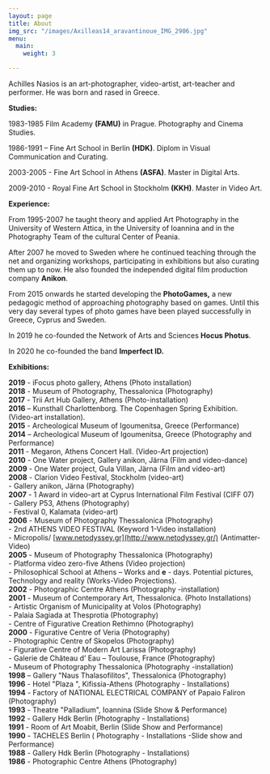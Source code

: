 ```yaml
---
layout: page
title: About
img_src: "/images/Axilleas14_aravantinoue_IMG_2906.jpg"
menu:
  main:
    weight: 3

---
```

Achilles Nasios is an art-photographer, video-artist, art-teacher and performer. He was born and rased in Greece.

**Studies:**

1983-1985 Film Academy **(FAMU)** in Prague. Photography and Cinema Studies.

1986-1991 – Fine Art School in Berlin **(HDK)**. Diplom in Visual Communication and Curating.

2003-2005 - Fine Art School in Athens **(ASFA)**. Master in Digital Arts.

2009-2010 - Royal Fine Art School in Stockholm **(KKH)**. Master in Video Art.

**Experience:**

From 1995-2007 he taught theory and applied Art Photography in the University of Western Attica, in the University of Ioannina and in the Photography Team of the cultural Center of Peania.

After 2007 he moved to Sweden where he continued teaching through the net and organizing workshops, participating in exhibitions but also curating them up to now. He also founded the independed digital film production company **Anikon**.

From 2015 onwards he started developing the **PhotoGames,** a new pedagogic method of approaching photography based on games. Until this very day several types of photo games have been played successfully in Greece, Cyprus and Sweden.

In 2019 he co-founded the Network of Arts and Sciences **Hocus Photus**.

In 2020 he co-founded the band **Imperfect ID.**

**Exhibitions:**

**2019** - iFocus photo gallery, Athens (Photo installation)  
**2018** - Museum of Photography, Thessalonica (Photography)  
**2017** - Trii Art Hub Gallery, Athens (Photo-installation)  
**2016** – Kunsthall Charlottenborg. The Copenhagen Spring Exhibition. (Video-art installation).  
**2015** - Archeological Museum of Igoumenitsa, Greece (Performance)  
**2014** – Archeological Museum of Igoumenitsa, Greece (Photography and Performance)  
**2011** - Megaron, Athens Concert Hall. (Video-Art projection)  
**2010** - One Water project, Gallery anikon, Järna (Film and video-dance)  
**2009** - One Water project, Gula Villan, Järna (Film and video-art)  
**2008** - Clarion Video Festival, Stockholm (video-art)  
\- Gallery anikon, Järna (Photography)  
**2007** - 1 Award in video-art at Cyprus International Film Festival (CIFF 07)  
\- Gallery P53, Athens (Photography)  
\- Festival 0, Kalamata (video-art)  
**2006** - Museum of Photography Thessalonica (Photography)  
\- 2nd ATHENS VIDEO FESTIVAL (Keyword 1-Video installation)  
\- Micropolis/ [www.netodyssey.gr](http://www.netodyssey.gr/) (Antimatter- Video)  
**2005** - Museum of Photography Thessalonica (Photography)  
\- Platforma video zero-five Athens (Video projection)  
\- Philosophical School at Athens – Works and **e** - days. Potential pictures, Technology and reality (Works-Video Projections).  
**2002** - Photographic Centre Athens (Photography -installation)  
**2001** - Museum of Contemporary Art, Thessalonica. (Photo Installations)  
\- Artistic Organism of Municipality at Volos (Photography)  
\- Palaia Sagiada at Thesprotia (Photography)  
\- Centre of Figurative Creation Rethimno (Photography)  
**2000** - Figurative Centre of Veria (Photography)  
\- Photographic Centre of Skopelos (Photography)  
\- Figurative Centre of Modern Art Larissa (Photography)  
\- Galerie de Château d’ Eau – Toulouse, France (Photography)  
\- Museum of Photography Thessalonica (Photography -installation)  
**1998** – Gallery "Naus Thalasofilitos", Thessalonica (Photography)  
**1996** - Hotel "Plaza ", Kifissia-Athens (Photography - Installations)  
**1994** - Factory of NATIONAL ELECTRICAL COMPANY of Papaio Faliron (Photography)  
**1993** - Theatre "Palladium", Ioannina (Slide Show & Performance)  
**1992** - Gallery Hdk Berlin (Photography - Installations)  
**1991** - Room of Art Moabit, Berlin (Slide Show and Performance)  
**1990** - TACHELES Berlin ( Photography - Installations -Slide show and Performance)  
**1988** - Gallery Hdk Berlin (Photography - Installations)  
**1986** - Photographic Centre Athens (Photography)